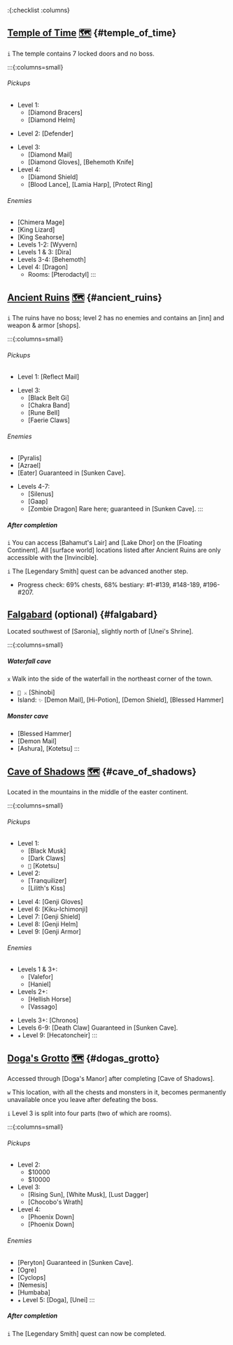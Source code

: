 :{:checklist :columns}

## [Temple of Time](@) [🗺️](https://gamefaqs.gamespot.com/pc/793808-final-fantasy-iii/map/7045-temple-of-time) {#temple_of_time}

`i` The temple contains 7 locked doors and no boss.

:::{:columns=small}
###### Pickups
- Level 1:
  * [Diamond Bracers]
  * [Diamond Helm]
* Level 2: [Defender]
- Level 3:
  * [Diamond Mail]
  * [Diamond Gloves], [Behemoth Knife]
- Level 4:
  * [Diamond Shield]
  * [Blood Lance], [Lamia Harp], [Protect Ring]
###### Enemies
* [Chimera Mage]
* [King Lizard]
* [King Seahorse]
* Levels 1-2:  [Wyvern]
* Levels 1 & 3: [Dira]
* Levels 3-4: [Behemoth]
* Level 4: [Dragon]
  * Rooms: [Pterodactyl]
:::


## [Ancient Ruins](@) [🗺️](https://gamefaqs.gamespot.com/pc/793808-final-fantasy-iii/map/7039-ancient-ruins) {#ancient_ruins}

`i` The ruins have no boss; level 2 has no enemies and contains an [inn] and weapon & armor [shops].

:::{:columns=small}
###### Pickups
* Level 1: [Reflect Mail]
- Level 3:
  * [Black Belt Gi]
  * [Chakra Band]
  * [Rune Bell]
  * [Faerie Claws]
###### Enemies
* [Pyralis]
* [Azrael]
* [Eater]
  Guaranteed in [Sunken Cave].
- Levels 4-7:
  * [Silenus]
  * [Gaap]
  * [Zombie Dragon]
    Rare here; guaranteed in [Sunken Cave].
:::

##### After completion

`i` You can access [Bahamut's Lair] and [Lake Dhor] on the [Floating Continent]. All [surface world] locations listed after Ancient Ruins are only accessible with the [Invincible].

`i` The [Legendary Smith] quest can be advanced another step.

* Progress check: 69% chests, 68% bestiary: #1-#139, #148-189, #196-#207.



## [Falgabard](@) (optional) {#falgabard}

Located southwest of [Saronia], slightly north of [Unei's Shrine].

:::{:columns=small}
##### Waterfall cave
`x` Walk into the side of the waterfall in the northeast corner of the town.

* `💬 ⚔️` [Shinobi]
* Island:  `✨` [Demon Mail], [Hi-Potion], [Demon Shield], [Blessed Hammer]

##### Monster cave
* [Blessed Hammer]
* [Demon Mail]
* [Ashura], [Kotetsu]
:::


## [Cave of Shadows](@) [🗺️](https://gamefaqs.gamespot.com/pc/793808-final-fantasy-iii/map/7035-cave-of-shadows) {#cave_of_shadows}

Located in the mountains in the middle of the easter continent.

:::{:columns=small}
###### Pickups
- Level 1:
  * [Black Musk]
  * [Dark Claws]
  * `💬` [Kotetsu]
- Level 2:
  * [Tranquilizer]
  * [Lilith's Kiss]
* Level 4: [Genji Gloves]
* Level 6: [Kiku-Ichimonji]
* Level 7: [Genji Shield]
* Level 8: [Genji Helm]
* Level 9: [Genji Armor]
###### Enemies
- Levels 1 & 3+:
  * [Valefor]
  * [Haniel]
- Levels 2+:
  * [Hellish Horse]
  * [Vassago]
* Levels 3+: [Chronos]
* Levels 6-9: [Death Claw]
  Guaranteed in [Sunken Cave].
* `★` Level 9: [Hecatoncheir]
:::



## [Doga's Grotto](@) [🗺️](https://gamefaqs.gamespot.com/pc/793808-final-fantasy-iii/map/7042-dogas-grotto) {#dogas_grotto}

Accessed through [Doga's Manor] after completing [Cave of Shadows].

`w` This location, with all the chests and monsters in it, becomes permanently unavailable once you leave after defeating the boss.

`i` Level 3 is split into four parts (two of which are rooms).

:::{:columns=small}
###### Pickups
- Level 2:
  * $10000
  * $10000
- Level 3:
  * [Rising Sun], [White Musk], [Lust Dagger]
  * [Chocobo's Wrath]
- Level 4:
  * [Phoenix Down]
  * [Phoenix Down]
###### Enemies
* [Peryton]
  Guaranteed in [Sunken Cave].
* [Ogre]
* [Cyclops]
* [Nemesis]
* [Humbaba]
* `★` Level 5: [Doga], [Unei]
:::

##### After completion
`i` The [Legendary Smith] quest can now be completed.